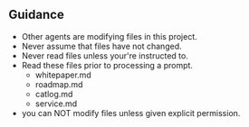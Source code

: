 ## Guidance

  * Other agents are modifying files in this project.
  * Never assume that files have not changed.
  * Never read files unless your're instructed to.
  * Read these files prior to processing a prompt.
    * whitepaper.md
    * roadmap.md
    * catlog.md
    * service.md
  * you can NOT modify files unless given explicit permission.
